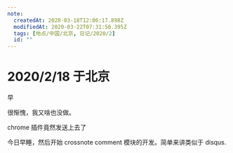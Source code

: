 ```yaml
---
note:
  createdAt: 2020-03-18T12:06:17.898Z
  modifiedAt: 2020-03-22T07:31:50.395Z
  tags: [地点/中国/北京, 日记/2020/2]
  id: ""
---
```


# 2020/2/18 于北京

<!-- @timer "date":"Tue Feb 18 2020 09:32:39 GMT+0800 (CST)" -->

早

<!-- @timer "date":"Tue Feb 18 2020 17:09:14 GMT+0800 (CST)","duration":"about 8 hours" -->

很惭愧，我又啥也没做。

<!-- @timer "date":"Tue Feb 18 2020 18:54:34 GMT+0800 (CST)","duration":"about 2 hours" -->

chrome 插件竟然发送上去了

<!-- @timer "date":"Tue Feb 18 2020 21:32:20 GMT+0800 (CST)","duration":"about 3 hours" -->

今日早睡，然后开始 crossnote comment 模块的开发。简单来讲类似于 disqus.
